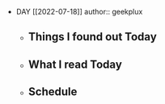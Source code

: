 - DAY [[2022-07-18]]
  author:: geekplux
	- ## Things I found out Today
	- ## What I read Today
	- ## Schedule